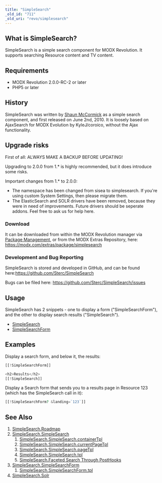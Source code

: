 ```yaml
---
title: "SimpleSearch"
_old_id: "711"
_old_uri: "revo/simplesearch"
---
```


## What is SimpleSearch?

SimpleSearch is a simple search component for MODX Revolution. It supports searching Resource content and TV content.

## Requirements

- MODX Revolution 2.0.0-RC-2 or later
- PHP5 or later

## History

SimpleSearch was written by [Shaun McCormick](https://github.com/splittingred) as a simple search component, and first released on June 2nd, 2010. It is loosely based on AjaxSearch for MODX Evolution by KyleJ/coroico, without the Ajax functionality.

## Upgrade risks

First of all: ALWAYS MAKE A BACKUP BEFORE UPDATING!

Upgrading to 2.0.0 from 1.\* is highly recommended, but it does introduce some risks.

Important changes from 1.\* to 2.0.0:

- The namespace has been changed from sisea to simplesearch. If you're using custom System Settings, then please migrate them.
- The ElasticSearch and SOLR drivers have been removed, because they were in need of improvements. Future drivers should be seperate addons. Feel free to ask us for help here.

### Download

It can be downloaded from within the MODX Revolution manager via [Package Management](developing-in-modx/advanced-development/package-management "Package Management"), or from the MODX Extras Repository, here: <https://modx.com/extras/package/simplesearch>

### Development and Bug Reporting

SimpleSearch is stored and developed in GitHub, and can be found here:<https://github.com/Sterc/SimpleSearch>

Bugs can be filed here: <https://github.com/Sterc/SimpleSearch/issues>

## Usage

SimpleSearch has 2 snippets - one to display a form ("SimpleSearchForm"), and the other to display search results ("SimpleSearch").

- [SimpleSearch](extras/simplesearch/simplesearch "SimpleSearch.SimpleSearch")
- [SimpleSearchForm](extras/simplesearch/simplesearch.simplesearchform "SimpleSearch.SimpleSearchForm")

## Examples

Display a search form, and below it, the results:

``` php
[[!SimpleSearchForm]]

<h2>Results</h2>
[[!SimpleSearch]]
```

Display a Search form that sends you to a results page in Resource 123 (which has the SimpleSearch call in it):

``` php
[[!SimpleSearchForm? &landing=`123`]]
```

## See Also

1. [SimpleSearch.Roadmap](extras/simplesearch/simplesearch.roadmap)
2. [SimpleSearch.SimpleSearch](extras/simplesearch/simplesearch)
    1. [SimpleSearch.SimpleSearch.containerTpl](extras/simplesearch/simplesearch/containertpl)
    2. [SimpleSearch.SimpleSearch.currentPageTpl](extras/simplesearch/simplesearch/currentpagetpl)
    3. [SimpleSearch.SimpleSearch.pageTpl](extras/simplesearch/simplesearch/pagetpl)
    4. [SimpleSearch.SimpleSearch.tpl](extras/simplesearch/simplesearch/tpl)
    5. [SimpleSearch.Faceted Search Through PostHooks](extras/simplesearch/simplesearch/faceted-search-through-posthooks)
3. [SimpleSearch.SimpleSearchForm](extras/simplesearch/simplesearch.simplesearchform)
    1. [SimpleSearch.SimpleSearchForm.tpl](extras/simplesearch/simplesearch.simplesearchform/tpl)
4. [SimpleSearch.Solr](extras/simplesearch/simplesearch.solr)
